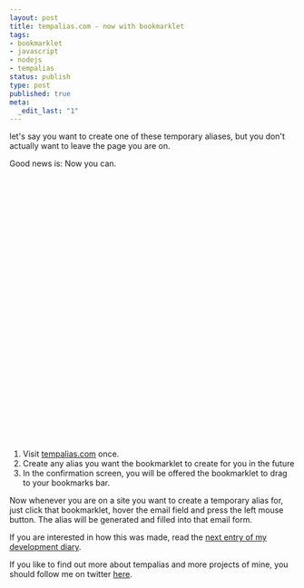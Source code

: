 ```yaml
---
layout: post
title: tempalias.com - now with bookmarklet
tags:
- bookmarklet
- javascript
- nodejs
- tempalias
status: publish
type: post
published: true
meta:
  _edit_last: "1"
---
```

let's say you want to create one of these temporary aliases, but you don't actually want to leave the page you are on.

Good news is: Now you can.

<object classid="clsid:d27cdb6e-ae6d-11cf-96b8-444553540000" width="505" height="467" codebase="http://download.macromedia.com/pub/shockwave/cabs/flash/swflash.cab#version=6,0,40,0"><param name="allowfullscreen" value="true" /><param name="allowscriptaccess" value="always" /><param name="src" value="http://vimeo.com/moogaloop.swf?clip_id=11995145&amp;server=vimeo.com&amp;show_title=0&amp;show_byline=0&amp;show_portrait=0&amp;color=00ADEF&amp;fullscreen=1" /><embed type="application/x-shockwave-flash" width="505" height="467" src="http://vimeo.com/moogaloop.swf?clip_id=11995145&amp;server=vimeo.com&amp;show_title=0&amp;show_byline=0&amp;show_portrait=0&amp;color=00ADEF&amp;fullscreen=1" allowscriptaccess="always" allowfullscreen="true"></embed></object>
<ol>
	<li>Visit <a href="http://tempalias.com">tempalias.com</a> once.</li>
	<li>Create any alias you want the bookmarklet to create for you in the future</li>
	<li>In the confirmation screen, you will be offered the bookmarklet to drag to your bookmarks bar.</li>
</ol>
Now whenever you are on a site you want to create a temporary alias for, just click that bookmarklet, hover the email field and press the left mouse button. The alias will be generated and filled into that email form.

If you are interested in how this was made, read the <a href="http://www.gnegg.ch/2010/05/tempalias-com-creating-the-bookmarklet/">next entry of my development diary</a>.

If you like to find out more about tempalias and more projects of mine, you should follow me on twitter <a href="http://twitter.com/pilif">here</a>.
